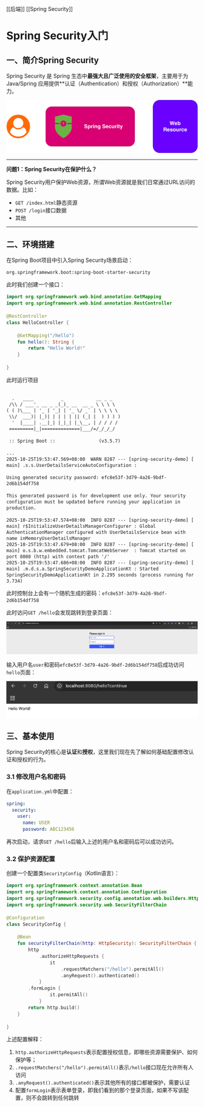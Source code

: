[[后端]] [[Spring Security]]

# Spring Security入门

## 一、简介Spring Security

Spring Security 是 Spring 生态中**最强大且广泛使用的安全框架**，主要用于为 Java/Spring 应用提供**认证（Authentication）和授权（Authorization）**能力。

![](./resources/1-1.png)

---

**问题1：Spring Security在保护什么？**

Spring Security用户保护Web资源，所谓Web资源就是我们日常通过URL访问的数据。比如：

- `GET /index.html`静态资源
- `POST /login`接口数据
- 其他

---

## 二、环境搭建

在Spring Boot项目中引入Spring Security场景启动：

```
org.springframework.boot:spring-boot-starter-security
```

此时我们创建一个接口：

```kotlin
import org.springframework.web.bind.annotation.GetMapping
import org.springframework.web.bind.annotation.RestController

@RestController
class HelloController {

    @GetMapping("/hello")
    fun hello(): String {
        return "Hello World!"
    }

}
```

此时运行项目

```

  .   ____          _            __ _ _
 /\\ / ___'_ __ _ _(_)_ __  __ _ \ \ \ \
( ( )\___ | '_ | '_| | '_ \/ _` | \ \ \ \
 \\/  ___)| |_)| | | | | || (_| |  ) ) ) )
  '  |____| .__|_| |_|_| |_\__, | / / / /
 =========|_|==============|___/=/_/_/_/

 :: Spring Boot ::                (v3.5.7)

...
2025-10-25T19:53:47.569+08:00  WARN 8287 --- [spring-security-demo] [           main] .s.s.UserDetailsServiceAutoConfiguration : 

Using generated security password: efc8e53f-3d79-4a26-9bdf-2d6b154df758

This generated password is for development use only. Your security configuration must be updated before running your application in production.

2025-10-25T19:53:47.574+08:00  INFO 8287 --- [spring-security-demo] [           main] r$InitializeUserDetailsManagerConfigurer : Global AuthenticationManager configured with UserDetailsService bean with name inMemoryUserDetailsManager
2025-10-25T19:53:47.679+08:00  INFO 8287 --- [spring-security-demo] [           main] o.s.b.w.embedded.tomcat.TomcatWebServer  : Tomcat started on port 8080 (http) with context path '/'
2025-10-25T19:53:47.686+08:00  INFO 8287 --- [spring-security-demo] [           main] .m.d.s.a.SpringSecurityDemoApplicationKt : Started SpringSecurityDemoApplicationKt in 2.295 seconds (process running for 3.734)

```

此时控制台上会有一个随机生成的密码：`efc8e53f-3d79-4a26-9bdf-2d6b154df758`

此时访问`GET /hello`会发现跳转到登录页面：

![](./resources/登录页.png)

输入用户名`user`和密码`efc8e53f-3d79-4a26-9bdf-2d6b154df758`后成功访问`hello`页面：

![](./resources/hello.png)



## 三、基本使用

Spring Security的核心是**认证**和**授权**，这里我们现在先了解如何基础配置修改认证和授权的行为。

### 3.1 修改用户名和密码

在`application.yml`中配置：

```yml
spring:
  security:
    user:
      name: USER
      password: ABC123456
```

再次启动，请求`GET /hello`后输入上述的用户名和密码后可以成功访问。

### 3.2 保护资源配置

创建一个配置类`SecurityConfig`（Kotlin语言）：

```kotlin
import org.springframework.context.annotation.Bean
import org.springframework.context.annotation.Configuration
import org.springframework.security.config.annotation.web.builders.HttpSecurity
import org.springframework.security.web.SecurityFilterChain

@Configuration
class SecurityConfig {

    @Bean
    fun securityFilterChain(http: HttpSecurity): SecurityFilterChain {
        http
            .authorizeHttpRequests {
                it
                    .requestMatchers("/hello").permitAll()
                    .anyRequest().authenticated()
            }
        .formLogin {
                it.permitAll()
            }
        return http.build()
    }

}
```

上述配置解释：

1. `http.authorizeHttpRequests`表示配置授权信息，即哪些资源需要保护、如何保护等；
2. `.requestMatchers("/hello").permitAll()`表示`/hello`接口现在允许所有人访问
3. `.anyRequest().authenticated()`表示其他所有的接口都被保护，需要认证
4. 配置`formLogin`表示表单登录，即我们看到的那个登录页面，如果不写该配置，则不会跳转到任何跳转


